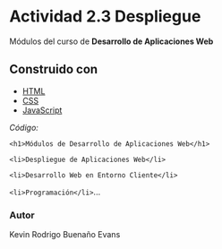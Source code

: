 # Actividad 2.3 Despliegue
Módulos del curso de **Desarrollo de Aplicaciones Web**

## Construido con
* [HTML](https://developer.mozilla.org/es/docs/Web/HTML)
* [CSS](https://developer.mozilla.org/es/docs/Web/CSS)
* [JavaScript](https://developer.mozilla.org/es/docs/Web/JavaScript)

_Código:_

`<h1>Módulos de Desarrollo de Aplicaciones Web</h1>`

`<li>Despliegue de Aplicaciones Web</li>`

`<li>Desarrollo Web en Entorno Cliente</li>`

`<li>Programación</li>`...


### Autor
Kevin Rodrigo Buenaño Evans